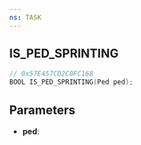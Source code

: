 ```yaml
---
ns: TASK
---
```

## IS_PED_SPRINTING

```c
// 0x57E457CD2C0FC168
BOOL IS_PED_SPRINTING(Ped ped);
```

## Parameters
* **ped**:
